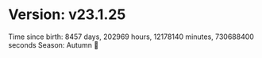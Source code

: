 # Version: v23.1.25
Time since birth: 8457 days, 202969 hours, 12178140 minutes, 730688400 seconds
Season: Autumn 🍁
